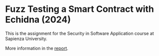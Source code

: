 # Fuzz Testing a Smart Contract with Echidna (2024)
This is the assignment for the Security in Software Application course at Sapienza University.

More information in the [report](./SSA_Report.pdf).
